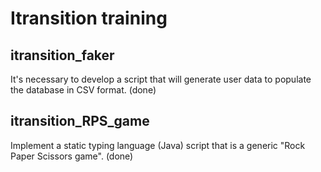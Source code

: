 # Itransition training

## itransition_faker

It's necessary to develop a script that will generate user data to populate the database in CSV format. (done)

## itransition_RPS_game

Implement a static typing language (Java) script that is a generic "Rock Paper Scissors game". (done)